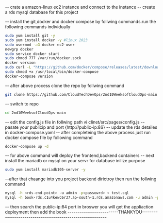 -- crate a amazon-linux ec2 instance and connect to the instance
-- create a rds  mysql database for this project

-- install the git,docker and docker compose by follwing commands.run the following commands individually
```sh
sudo yum install git -y
sudo yum install docker -y #linux 2023
sudo usermod -aG docker ec2-user
newgrp docker
sudo service docker start
sudo chmod 777 /var/run/docker.sock
docker version
sudo curl -L "https://github.com/docker/compose/releases/latest/download/docker-compose-$(uname -s)-$(uname -m)" -o /usr/local/bin/docker-compose
sudo chmod +x /usr/local/bin/docker-compose
docker-compose version
``` 
-- after above process clone the repo by follwing command
```sh   
git clone https://github.com/CloudTechDevOps/2nd10WeeksofCloudOps-main.git
```  
-- switch to repo 
```sh    
cd 2nd10WeeksofCloudOps-main
```  
-- edit the config.js file in follwing path vi clinet/src/pages/config.js
-- pasate your publicip and port {http://public-ip:86}
-- update the rds detailes in docker-compose.yaml
-- after completeing the above process just run docker compose file by following command
```sh    
docker-compose up -d
```   
-- for above command will deploy the frontend,backend containers
-- next install the mariadb or mysql on your servr for database inilize purpose 
```sh    
sudo yum install mariadb105-server -y
```    
--after that chaange into you project backend dirictroy then run the follwing command 
```sh    
mysql -h <rds-end-point> -u admin -p<passowrd> < test.sql
mysql -h book-rds.c1u4kewc6r37.ap-south-1.rds.amazonaws.com -u admin -pveeranarni < test.sql   ## example command chamge the values
```    
-- then search the public-ip:84 port in broswer you will get the appliaction deployment then add the book
    --------------------------THANKYOU------------------------------------------------------------
